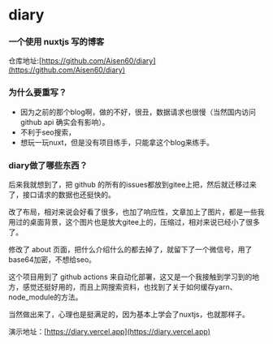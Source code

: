 # diary

### 一个使用 nuxtjs 写的博客
仓库地址:[https://github.com/Aisen60/diary](https://github.com/Aisen60/diary)

### 为什么要重写？
- 因为之前的那个blog啊，做的不好，很丑，数据请求也很慢（当然国内访问github api 确实会有影响）。
- 不利于seo搜索，
- 想玩一玩nuxt，但是没有项目练手，只能拿这个blog来练手。

### diary做了哪些东西？
后来我就想到了，把 github 的所有的issues都放到gitee上把，然后就迁移过来了，接口请求的数据也还挺快的。

改了布局，相对来说会好看了很多，也加了响应性，文章加上了图片，都是一些我用过的桌面背景，这个图片也是放大gitee上的，压缩过，相对来说已经小了很多了。

修改了 about 页面，把什么介绍什么的都去掉了，就留下了一个微信号，用了base64加密，不想给seo。

这个项目用到了 github actions 来自动化部署，这又是一个我接触到学习到的地方，感觉还挺好用的，而且上网搜索资料，也找到了关于如何缓存yarn、node_module的方法。

当然做出来了，心理也是挺满足的，因为基本上学会了nuxtjs，也就那样子。

演示地址：[https://diary.vercel.app](https://diary.vercel.app)